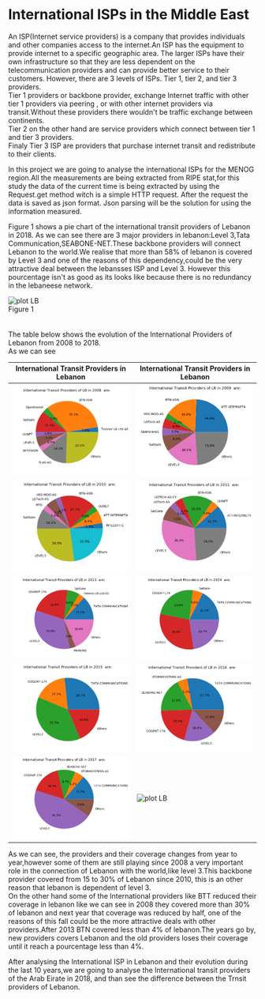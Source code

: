 # International ISPs in the Middle East

An ISP(Internet service providers) is a company that provides individuals and other companies access to the internet.An ISP has the equipment to provide internet to a specific geographic area. The larger ISPs have their own infrastructure so that they are less dependent on the telecommunication providers and can provide better service to their customers. However, there are 3 levels of ISPs. Tier 1, tier 2, and tier 3 providers.<br />
Tier 1 providers or backbone provider, exchange Internet traffic with other tier 1 providers via peering , or with other internet providers via transit.Without these providers there wouldn't be traffic exchange between continents.<br />
Tier 2 on the other hand are service providers which connect between tier 1 and tier 3 providers.<br />
Finaly Tier 3 ISP are providers that purchase internet transit and redistribute to their clients.<br />

In this project we are going to analyse the international ISPs for the MENOG region.All the measurements are being extracted from RIPE stat,for this study the data of the current time is being extracted by using the Request.get method witch is a simple HTTP request.
After the request the data is saved as json format. Json parsing will be the solution for using the information measured.<br />

Figure 1 shows a pie chart of the international transit providers of Lebanon in 2018. As we can see there are 3 major providers in lebanon:Level 3,Tata Communication,SEABONE-NET.These backbone providers will connect Lebanon to the world.We realise that more than 58% of lebanon is covered by Level 3 and one of the reasons of this dependency,could be the very attractive deal between the lebansses ISP and Level 3. However this pourcentage isn't as good as its looks like because there is no redundancy in the lebaneese network.

![plot LB](https://github.com/samerlahoud/internet-ecosystem-evolution-esib/blob/master/3-regional-isp/Graphs/LB/LB.png)<br />
Figure 1<br />
<br />
<br />
The table below shows the evolution of the International Providers of Lebanon from 2008 to 2018.<br />
As we can see 

| International Transit Providers in Lebanon | International Transit Providers in Lebanon |
| ------------- | ------------- |
| ![plot LB](https://github.com/samerlahoud/internet-ecosystem-evolution-esib/blob/master/3-regional-isp/Graphs/LB/LB_2008.png)  | ![plot LB](https://github.com/samerlahoud/internet-ecosystem-evolution-esib/blob/master/3-regional-isp/Graphs/LB/LB_2009.png) |
| ![plot LB](https://github.com/samerlahoud/internet-ecosystem-evolution-esib/blob/master/3-regional-isp/Graphs/LB/LB_2010.png)  | ![plot LB](https://github.com/samerlahoud/internet-ecosystem-evolution-esib/blob/master/3-regional-isp/Graphs/LB/LB_2011.png) |
| ![plot LB](https://github.com/samerlahoud/internet-ecosystem-evolution-esib/blob/master/3-regional-isp/Graphs/LB/LB_2013.png)  | ![plot LB](https://github.com/samerlahoud/internet-ecosystem-evolution-esib/blob/master/3-regional-isp/Graphs/LB/LB_2014.png) |
| ![plot LB](https://github.com/samerlahoud/internet-ecosystem-evolution-esib/blob/master/3-regional-isp/Graphs/LB/LB_2015.png)  | ![plot LB](https://github.com/samerlahoud/internet-ecosystem-evolution-esib/blob/master/3-regional-isp/Graphs/LB/LB_2016.png) |
| ![plot LB](https://github.com/samerlahoud/internet-ecosystem-evolution-esib/blob/master/3-regional-isp/Graphs/LB/LB_2017.png)  | ![plot LB](https://github.com/samerlahoud/internet-ecosystem-evolution-esib/blob/master/3-regional-isp/Graphs/LB/LB.png)  |

As we can see, the providers and their coverage changes from year to year,however some of them are still playing since 2008 a very important role in the connection of Lebanon with the world,like level 3.This backbone provider covered from 15 to  30% of Lebanon since 2010, this is an other reason that lebanon is dependent of level 3. <br />
On the other hand some of the International providers like BTT reduced their coverage in lebanon like we can see in 2008 they covered more than 30% of lebanon and next year that coverage was reduced by half, one of the reasons of this fall could be the more attractive deals with other providers.After 2013 BTN covered less than 4% of lebanon.The years go by, new providers covers Lebanon and the old providers loses their coverage until it reach a pourcentage less than 4%.<br />

After analysing the International ISP in Lebanon and their evolution during the last 10 years,we are going to analyse the International transit providers of the Arab Eirate in 2018, and than see the difference between the Trnsit providers of Lebanon.




